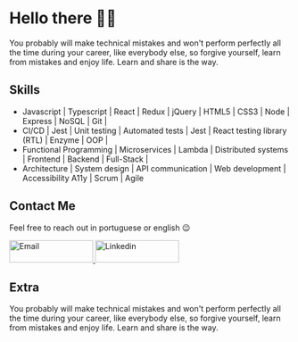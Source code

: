 # Hello there 👋💚
You probably will make technical mistakes and won't perform perfectly all the time during your career, like everybody else, so forgive yourself, learn from mistakes and enjoy life. Learn and share is the way.

## Skills
<ul>  
  <li>Javascript | Typescript | React | Redux | jQuery | HTML5 | CSS3 | Node | Express | NoSQL | Git |</li>
  <li>CI/CD | Jest | Unit testing | Automated tests | Jest | React testing library (RTL) | Enzyme | OOP |</li>
  <li>Functional Programming | Microservices | Lambda | Distributed systems | Frontend | Backend | Full-Stack |</li>
  <li>Architecture | System design | API communication | Web development | Accessibility A11y | Scrum | Agile</li>
</ul>

## Contact Me
<p>Feel free to reach out in portuguese or english 😉</p>
<a target="_blank" href="mailto:ericmadu416@gmail.com">
  <img alt="Email" width="150" height="40" src="https://img.shields.io/badge/Gmail-D14836?style=for-the-badge&logo=gmail&logoColor=white" />
</a>
<a target="_blank" href="https://www.linkedin.com/in/eric-madureira/">
  <img alt="Linkedin" width="150" height="40" src="https://img.shields.io/badge/-LinkedIn-%230077B5?style=for-the-badge&logo=linkedin&logoColor=white" />
</a>

## Extra
You probably will make technical mistakes and won't perform perfectly all the time during your career, like everybody else, so forgive yourself, learn from mistakes and enjoy life. Learn and share is the way.
